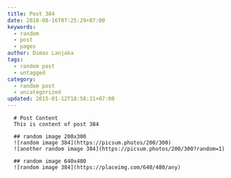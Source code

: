 ```yaml
---
title: Post 384
date: 2018-08-16T07:25:29+07:00
keywords:
  - random
  - post
  - pages
author: Dimas Lanjaka
tags:
  - random post
  - untagged
category:
  - random post
  - uncategorized
updated: 2015-01-12T18:58:31+07:00
---
```


      # Post Content
      This is content of post 384

      ## random image 200x300
      ![random image 384](https://picsum.photos/200/300)
      ![another random image 384](https://picsum.photos/200/300?random=1)

      ## random image 640x480
      ![random image 384](https://placeimg.com/640/480/any)
      